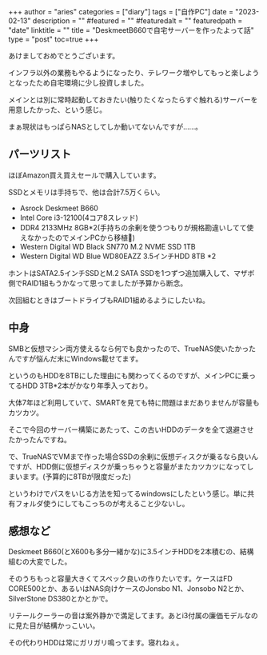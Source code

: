 +++
author = "aries"
categories = ["diary"]
tags = ["自作PC"]
date = "2023-02-13"
description = ""
#featured = ""
#featuredalt = ""
featuredpath = "date"
linktitle = ""
title = "DeskmeetB660で自宅サーバーを作ったよって話"
type = "post"
toc=true
+++

あけましておめでとうございます。

インフラ以外の業務もやるようになったり、テレワーク増やしてもっと楽しようとなったため自宅環境に少し投資しました。

メインとは別に常時起動しておきたい(触りたくなったらすぐ触れる)サーバーを用意したかった、という感じ。

まぁ現状はもっぱらNASとしてしか動いてないんですが……。

## パーツリスト

ほぼAmazon買え買えセールで購入しています。

SSDとメモリは手持ちで、他は合計7.5万くらい。

- Asrock Deskmeet B660
- Intel Core i3-12100(4コア8スレッド)
- DDR4 2133MHz 8GB*2(手持ちの余剰を使うつもりが規格勘違いしてて使えなかったのでメインPCから移植🤔)
- Western Digital WD Black SN770 M.2 NVME SSD 1TB
- Western Digital WD Blue WD80EAZZ 3.5インチHDD 8TB *2

ホントはSATA2.5インチSSDとM.2 SATA SSDを1つずつ追加購入して、マザボ側でRAID1組もうかなって思ってましたが予算から断念。

次回組むときはブートドライブもRAID1組めるようにしたいね。

## 中身

SMBと仮想マシン両方使えるなら何でも良かったので、TrueNAS使いたかったんですが悩んだ末にWindows載せてます。

というのもHDDを8TBにした理由にも関わってくるのですが、メインPCに乗ってるHDD 3TB*2本がかなり年季入っており。

大体7年ほど利用していて、SMARTを見ても特に問題はまだありませんが容量もカツカツ。

そこで今回のサーバー構築にあたって、この古いHDDのデータを全て退避させたかったんですね。

で、TrueNASでVMまで作った場合SSDの余剰に仮想ディスクが乗るなら良いんですが、HDD側に仮想ディスクが乗っちゃうと容量がまたカツカツになってしまいます。(予算的に8TBが限度だった)

というわけでパスをいじる方法を知ってるwindowsにしたという感じ。単に共有フォルダ使うにしてもこっちのが考えること少ないし。


## 感想など

Deskmeet B660(とX600も多分一緒かな)に3.5インチHDDを2本積むの、結構組むの大変でした。

そのうちもっと容量大きくてスペック良いの作りたいです。ケースはFD CORE500とか、あるいはNAS向けケースのJonsbo N1、Jonsobo N2とか、SilverStone DS380とかとかで。

リテールクーラーの音は案外静かで満足してます。あとi3付属の廉価モデルなのに見た目が結構かっこいい。

その代わりHDDは常にガリガリ鳴ってます。寝れねぇ。
